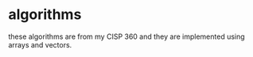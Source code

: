 # algorithms
these algorithms are from my CISP 360 and they are implemented using arrays and vectors.
